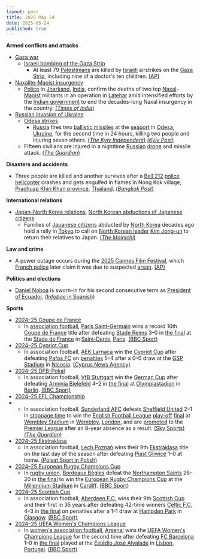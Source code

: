 ```yaml
---
layout: post
title: 2025 May 24
date: 2025-05-24
published: true
---
```



**Armed conflicts and attacks**

* [Gaza war](https://en.wikipedia.org/wiki/Gaza_war "Gaza war")
  + [Israeli bombing of the Gaza Strip](https://en.wikipedia.org/wiki/Israeli_bombing_of_the_Gaza_Strip "Israeli bombing of the Gaza Strip")
    - At least 79 [Palestinians](https://en.wikipedia.org/wiki/Palestinians "Palestinians") are killed by [Israeli](https://en.wikipedia.org/wiki/Israel "Israel") airstrikes on the [Gaza Strip](https://en.wikipedia.org/wiki/Gaza_Strip "Gaza Strip"), including nine of a doctor's ten children. [(AP)](https://apnews.com/article/gaza-israel-palestinians-war-news-8c3fe634bd81986249a235ad53a9044c)
* [Naxalite–Maoist insurgency](https://en.wikipedia.org/wiki/Naxalite%E2%80%93Maoist_insurgency "Naxalite–Maoist insurgency")
  + [Police](https://en.wikipedia.org/wiki/Jharkhand_Police "Jharkhand Police") in [Jharkand](https://en.wikipedia.org/wiki/Jharkand "Jharkand"), [India](https://en.wikipedia.org/wiki/India "India"), confirm the deaths of two top [Naxal](https://en.wikipedia.org/wiki/Naxalism "Naxalism")-[Maoist](https://en.wikipedia.org/wiki/Maoist "Maoist") militants in an operation in [Latehar](https://en.wikipedia.org/wiki/Latehar "Latehar") amid intensified efforts by the [Indian government](https://en.wikipedia.org/wiki/Indian_government "Indian government") to end the decades-long Naxal insurgency in the country. [(*Times of India*)](https://timesofindia.indiatimes.com/india/two-top-jjmp-naxals-killed-in-encounter-in-jharkhands-latehar/articleshow/121380268.cms)
* [Russian invasion of Ukraine](https://en.wikipedia.org/wiki/Russian_invasion_of_Ukraine "Russian invasion of Ukraine")
  + [Odesa strikes](https://en.wikipedia.org/wiki/Odesa_strikes_%282022%E2%80%93present%29 "Odesa strikes (2022–present)")
    - [Russia](https://en.wikipedia.org/wiki/Russia "Russia") fires two [ballistic missiles](https://en.wikipedia.org/wiki/Ballistic_missile "Ballistic missile") at the [seaport](https://en.wikipedia.org/wiki/Port_of_Odesa "Port of Odesa") in [Odesa](https://en.wikipedia.org/wiki/Odesa "Odesa"), [Ukraine](https://en.wikipedia.org/wiki/Ukraine "Ukraine"), for the second time in 24 hours, killing two people and injuring seven others. [(*The Kyiv Independent*)](https://kyivindependent.com/russia-strikes-odesa-port-with-ballistic-missiles-kills-1-injures-8/) [(*Kyiv Post*)](https://www.kyivpost.com/post/53276)
  + Fifteen civilians are injured in a nighttime [Russian](https://en.wikipedia.org/wiki/Russia "Russia") [drone](https://en.wikipedia.org/wiki/Drone_warfare "Drone warfare") and missile attack. [(*The Guardian*)](https://www.theguardian.com/world/2025/may/24/russia-drone-attack-kyiv-ukraine-war)

**Disasters and accidents**

* Three people are killed and another survives after a [Bell 212](https://en.wikipedia.org/wiki/Bell_212 "Bell 212") [police helicopter](https://en.wikipedia.org/wiki/Police_helicopter "Police helicopter") crashes and gets engulfed in flames in Nong Kok village, [Prachuap Khiri Khan province](https://en.wikipedia.org/wiki/Prachuap_Khiri_Khan_province "Prachuap Khiri Khan province"), [Thailand](https://en.wikipedia.org/wiki/Thailand "Thailand"). [(*Bangkok Post*)](https://www.bangkokpost.com/thailand/general/3033356/3-killed-in-police-helicopter-crash-in-prachuap-khiri-khan)

**International relations**

* [Japan–North Korea relations](https://en.wikipedia.org/wiki/Japan%E2%80%93North_Korea_relations "Japan–North Korea relations"), [North Korean abductions of Japanese citizens](https://en.wikipedia.org/wiki/North_Korean_abductions_of_Japanese_citizens "North Korean abductions of Japanese citizens")
  + Families of [Japanese citizens](https://en.wikipedia.org/wiki/Japanese_people "Japanese people") abducted by [North Korea](https://en.wikipedia.org/wiki/North_Korea "North Korea") decades ago hold a rally in [Tokyo](https://en.wikipedia.org/wiki/Tokyo "Tokyo") to call on [North Korean leader](https://en.wikipedia.org/wiki/North_Korean_leader "North Korean leader") [Kim Jong-un](https://en.wikipedia.org/wiki/Kim_Jong-un "Kim Jong-un") to return their relatives to Japan. [(*The Mainichi*)](https://mainichi.jp/english/articles/20250524/p2g/00m/0na/044000c)

**Law and crime**

* A power outage occurs during the [2025 Cannes Film Festival](https://en.wikipedia.org/wiki/2025_Cannes_Film_Festival "2025 Cannes Film Festival"), which [French police](https://en.wikipedia.org/wiki/National_Police_%28France%29 "National Police (France)") later claim it was due to suspected [arson](https://en.wikipedia.org/wiki/Arson "Arson"). [(AP)](https://apnews.com/article/cannes-film-power-outage-france-1747c2b19ae0eb92e5d7a6b21accdf68)

**Politics and elections**

* [Daniel Noboa](https://en.wikipedia.org/wiki/Daniel_Noboa "Daniel Noboa") is sworn-in for his second consecutive term as [President of Ecuador](https://en.wikipedia.org/wiki/President_of_Ecuador "President of Ecuador"). [(*Infobae* in Spanish)](https://www.infobae.com/america/agencias/2025/05/24/daniel-noboa-toma-posesion-de-un-nuevo-mandato-como-presidente-de-ecuador/)

**Sports**

* [2024–25 Coupe de France](https://en.wikipedia.org/wiki/2024%E2%80%9325_Coupe_de_France "2024–25 Coupe de France")
  + In [association football](https://en.wikipedia.org/wiki/Association_football "Association football"), [Paris Saint-Germain](https://en.wikipedia.org/wiki/Paris_Saint-Germain_F.C. "Paris Saint-Germain F.C.") wins a record 16th [Coupe de France](https://en.wikipedia.org/wiki/Coupe_de_France "Coupe de France") title after defeating [Stade Reims](https://en.wikipedia.org/wiki/Stade_Reims "Stade Reims") 3–0 in [the final](https://en.wikipedia.org/wiki/2025_Coupe_de_France_final "2025 Coupe de France final") at the [Stade de France](https://en.wikipedia.org/wiki/Stade_de_France "Stade de France") in [Saint-Denis](https://en.wikipedia.org/wiki/Saint-Denis%2C_Seine-Saint-Denis "Saint-Denis, Seine-Saint-Denis"), [Paris](https://en.wikipedia.org/wiki/Paris "Paris"). [(BBC Sport)](https://www.bbc.com/sport/football/live/cn8z037rrrlt)
* [2024–25 Cypriot Cup](https://en.wikipedia.org/wiki/2024%E2%80%9325_Cypriot_Cup "2024–25 Cypriot Cup")
  + In association football, [AEK Larnaca](https://en.wikipedia.org/wiki/AEK_Larnaca "AEK Larnaca") win the [Cypriot Cup](https://en.wikipedia.org/wiki/Cypriot_Cup "Cypriot Cup") after defeating [Pafos FC](https://en.wikipedia.org/wiki/Pafos_FC "Pafos FC") on [penalties](https://en.wikipedia.org/wiki/Penalty_shoot-out "Penalty shoot-out") 5–4 after a 0–0 draw at the [GSP Stadium](https://en.wikipedia.org/wiki/GSP_Stadium "GSP Stadium") in [Nicosia](https://en.wikipedia.org/wiki/Nicosia "Nicosia"). [(Cyprus News Agency)](https://www.cna.org.cy/en/article/8513188/aek-larnaca-secures-football-cup-title-following-a-penalty-shoot-out)
* [2024–25 DFB-Pokal](https://en.wikipedia.org/wiki/2024%E2%80%9325_DFB-Pokal "2024–25 DFB-Pokal")
  + In association football, [VfB Stuttgart](https://en.wikipedia.org/wiki/VfB_Stuttgart "VfB Stuttgart") win the [German Cup](https://en.wikipedia.org/wiki/DFB-Pokal "DFB-Pokal") after defeating [Arminia Bielefeld](https://en.wikipedia.org/wiki/Arminia_Bielefeld "Arminia Bielefeld") 4–2 in [the final](https://en.wikipedia.org/wiki/2025_DFB-Pokal_final "2025 DFB-Pokal final") at [Olympiastadion](https://en.wikipedia.org/wiki/Olympiastadion_%28Berlin%29 "Olympiastadion (Berlin)") in [Berlin](https://en.wikipedia.org/wiki/Berlin "Berlin"). [(BBC Sport)](https://www.bbc.com/sport/football/live/c4g2rn799vet)
* [2024–25 EFL Championship](https://en.wikipedia.org/wiki/2024%E2%80%9325_EFL_Championship "2024–25 EFL Championship")
* + In association football, [Sunderland AFC](https://en.wikipedia.org/wiki/Sunderland_AFC "Sunderland AFC") defeats [Sheffield United](https://en.wikipedia.org/wiki/Sheffield_United "Sheffield United") 2–1 in [stoppage time](https://en.wikipedia.org/wiki/Stoppage_time "Stoppage time") to win the [English Football League](https://en.wikipedia.org/wiki/English_Football_League "English Football League") [play-off](https://en.wikipedia.org/wiki/English_Football_League_play-offs "English Football League play-offs") [final](https://en.wikipedia.org/wiki/2025_EFL_Championship_play-off_final "2025 EFL Championship play-off final") at [Wembley Stadium](https://en.wikipedia.org/wiki/Wembley_Stadium "Wembley Stadium") in [Wembley](https://en.wikipedia.org/wiki/Wembley "Wembley"), [London](https://en.wikipedia.org/wiki/London "London"), and are [promoted](https://en.wikipedia.org/wiki/Promotion_and_relegation "Promotion and relegation") to the [Premier League](https://en.wikipedia.org/wiki/Premier_League "Premier League") after an 8-year absence as a result. [(Sky Sports)](https://www.skysports.com/football/sheff-utd-vs-sunderland/report/529582) [(*The Guardian*)](https://www.theguardian.com/football/2025/may/24/sunderland-promoted-to-premier-league-championship-playoff-final-sheffield-united)
* [2024–25 Ekstraklasa](https://en.wikipedia.org/wiki/2024%E2%80%9325_Ekstraklasa "2024–25 Ekstraklasa")
  + In association football, [Lech Poznań](https://en.wikipedia.org/wiki/Lech_Pozna%C5%84 "Lech Poznań") wins their 9th [Ekstraklasa](https://en.wikipedia.org/wiki/Ekstraklasa "Ekstraklasa") title on the last day of the season after defeating [Piast Gliwice](https://en.wikipedia.org/wiki/Piast_Gliwice "Piast Gliwice") 1–0 at home. [(Polsat Sport in Polish)](https://www.polsatsport.pl/wiadomosc/2025-05-24/lech-poznan-mistrze-polski/)
* [2024–25 European Rugby Champions Cup](https://en.wikipedia.org/wiki/2024%E2%80%9325_European_Rugby_Champions_Cup "2024–25 European Rugby Champions Cup")
  + In [rugby union](https://en.wikipedia.org/wiki/Rugby_union "Rugby union"), [Bordeaux Bègles](https://en.wikipedia.org/wiki/Bordeaux_B%C3%A8gles "Bordeaux Bègles") defeat the [Northampton Saints](https://en.wikipedia.org/wiki/Northampton_Saints "Northampton Saints") 28–20 in [the final](https://en.wikipedia.org/wiki/2025_European_Rugby_Champions_Cup_final "2025 European Rugby Champions Cup final") to win the [European Rugby Champions Cup](https://en.wikipedia.org/wiki/European_Rugby_Champions_Cup "European Rugby Champions Cup") at the [Millennium Stadium](https://en.wikipedia.org/wiki/Millennium_Stadium "Millennium Stadium") in [Cardiff](https://en.wikipedia.org/wiki/Cardiff "Cardiff"). [(BBC Sport)](https://www.bbc.com/sport/rugby-union/articles/c9vgd008jppo)
* [2024–25 Scottish Cup](https://en.wikipedia.org/wiki/2024%E2%80%9325_Scottish_Cup "2024–25 Scottish Cup")
  + In association football, [Aberdeen F.C.](https://en.wikipedia.org/wiki/Aberdeen_F.C. "Aberdeen F.C.") wins their 9th [Scottish Cup](https://en.wikipedia.org/wiki/Scottish_Cup "Scottish Cup") and their first in 35 years after defeating 42-time winners [Celtic F.C.](https://en.wikipedia.org/wiki/Celtic_F.C. "Celtic F.C.") 4–3 in [the final](https://en.wikipedia.org/wiki/2025_Scottish_Cup_final "2025 Scottish Cup final") on penalties after a 1–1 draw at [Hampden Park](https://en.wikipedia.org/wiki/Hampden_Park "Hampden Park") in [Glasgow](https://en.wikipedia.org/wiki/Glasgow "Glasgow"). [(BBC Sport)](https://www.bbc.com/sport/football/live/c2kqvl8g1x1t)
* [2024–25 UEFA Women's Champions League](https://en.wikipedia.org/wiki/2024%E2%80%9325_UEFA_Women%27s_Champions_League "2024–25 UEFA Women's Champions League")
  + In [women's association football](https://en.wikipedia.org/wiki/Women%27s_association_football "Women's association football"), [Arsenal](https://en.wikipedia.org/wiki/Arsenal_W.F.C. "Arsenal W.F.C.") wins the [UEFA Women's Champions League](https://en.wikipedia.org/wiki/UEFA_Women%27s_Champions_League "UEFA Women's Champions League") for the second time after defeating [FC Barcelona](https://en.wikipedia.org/wiki/FC_Barcelona_Femen%C3%AD "FC Barcelona Femení") 1–0 in [the final](https://en.wikipedia.org/wiki/2025_UEFA_Women%27s_Champions_League_final "2025 UEFA Women's Champions League final") played at the [Estádio José Alvalade](https://en.wikipedia.org/wiki/Est%C3%A1dio_Jos%C3%A9_Alvalade "Estádio José Alvalade") in [Lisbon](https://en.wikipedia.org/wiki/Lisbon "Lisbon"), [Portugal](https://en.wikipedia.org/wiki/Portugal "Portugal"). [(BBC Sport)](https://www.bbc.com/sport/football/live/cy750rjxyy2t)
